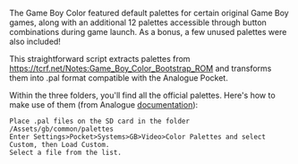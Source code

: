 The Game Boy Color featured default palettes for certain original Game Boy games, along with an additional 12 palettes accessible through button combinations during game launch. As a bonus, a few unused palettes were also included!

This straightforward script extracts palettes from https://tcrf.net/Notes:Game_Boy_Color_Bootstrap_ROM and transforms them into .pal format compatible with the Analogue Pocket.

Within the three folders, you'll find all the official palettes. Here's how to make use of them (from Analogue [documentation](https://www.analogue.co/developer/docs/custom-palettes#)):

    Place .pal files on the SD card in the folder /Assets/gb/common/palettes
    Enter Settings>Pocket>Systems>GB>Video>Color Palettes and select Custom, then Load Custom.
    Select a file from the list.
